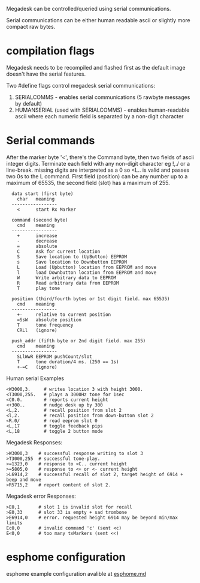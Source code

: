 Megadesk can be controlled/queried using serial communications.

Serial communications can be either human readable ascii or slightly more compact raw bytes.

# compilation flags
Megadesk needs to be recompiled and flashed first as the default image doesn't have the serial features.

Two \#define flags control megadesk serial communications:
1. SERIALCOMMS - enables serial communications (5 rawbyte messages by default)
1. HUMANSERIAL (used with SERIALCOMMS) - enables human-readable ascii where each numeric field is separated by a non-digit character


# Serial commands
After the marker byte '<', there's the Command byte, then two fields of ascii integer digits. 
Terminate each field with any non-digit character eg !,./ or a line-break.
missing digits are interpreted as a 0 so <L.. is valid and passes two 0s to the L command.
First field (position) can be any number up to a maximum of 65535, the second field (slot) has a maximum of 255.

```
  data start (first byte)
    char   meaning
  -----------------
    <      start Rx Marker

  command (second byte)
    cmd    meaning
  -----------------
    +      increase
    -      decrease
    =      absolute
    C      Ask for current location
    S      Save location to (UpButton) EEPROM
    s      Save location to Downbutton EEPROM
    L      Load (Upbutton) location from EEPROM and move
    l      load Downbutton location from EEPROM and move
    W      Write arbitrary data to EEPROM
    R      Read arbitrary data from EEPROM
    T      play tone

  position (third/fourth bytes or 1st digit field. max 65535)
    cmd    meaning
  -----------------
    +-     relative to current position
    =SsW   absolute position
    T      tone frequency
    CRLl   (ignore)

  push_addr (fifth byte or 2nd digit field. max 255)
    cmd    meaning
  -----------------
    SLlWwR EEPROM pushCount/slot
    T      tone duration/4 ms. (250 == 1s)
    +-=C   (ignore)

```

Human serial Examples
```
<W3000,3.     # writes location 3 with height 3000.
<T3000,255.   # plays a 3000Hz tone for 1sec
<C0.0.        # reports current height
<+300..       # nudge desk up by 300
<L,2.         # recall position from slot 2
<l,2.         # recall position from down-button slot 2
<R.0/         # read eeprom slot 0
<L,17         # toggle feedback pips
<L,18         # toggle 2 button mode
```

Megadesk Responses:
```
>W3000,3    # successful response writing to slot 3
>T3000,255  # successful tone-play.
>=1323,0    # response to <C.. current height
>=5805,0    # response to <+ or <- current height
>L6914,2    # successful recall of slot 2, target height of 6914 + beep and move
>R5715,2    # report content of slot 2.
```

Megadesk error Responses:
```
>E0,1       # slot 1 is invalid slot for recall
>E0,33      # slot 33 is empty + sad trombone
>E6914,0    # error. requested height 6914 may be beyond min/max limits
Ec0,0       # invalid command 'c' (sent <c)
E<0,0       # too many txMarkers (sent <<)
```

# esphome configuration
esphome example configuration avalible at [esphome.md](esphome.md)
